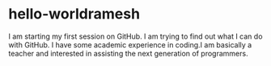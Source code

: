 # hello-worldramesh
I am starting my first session on GitHub. I am trying to find out what I can do with GitHub. I have some academic experience in coding.I am basically a teacher and interested in assisting the next generation of programmers.
